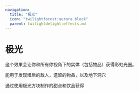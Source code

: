 ```yaml
---
navigation:
  title: "极光"
  icon: "twilightforest:aurora_block"
  parent: twilightdelight:effects.md
---
```


# 极光

这个效果会让你和所有你视角下的实体（包括物品）获得彩虹光圈。

能用于发现墙后的敌人，遗留的物品，以及地下洞穴

<ItemImage id="twilightforest:aurora_block" />

通过使用极光方块制作的甜点和饮品获得

